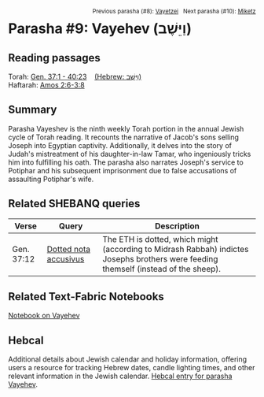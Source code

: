 <span style="float: right;"><sup>Previous parasha (#8): <a href="../08%20-%20Vayishlach/README.md#start">Vayetzei</a> &nbsp;&nbsp;Next parasha (#10): <a href="../10%20-%20Miketz/README.md#start">Miketz</a></sup></span>

# Parasha #9: Vayehev (וַיֵּשֶׁב‎) <a name="start"></a>

## Reading passages

Torah: [Gen. 37:1 - 40:23](https://www.stepbible.org/?q=version=NASB2020|reference=Gen.37:1-40:23&options=HNVUG) &nbsp;&nbsp; [(Hebrew: וַיֵּשֶׁב)](https://tikkun.io/#/p/vayeshev)<br>
Haftarah: [Amos 2:6-3:8](https://www.stepbible.org/?q=version=NASB2020|reference=Amos.2:6-3:8&options=HNVUG)

## Summary

Parasha Vayeshev is the ninth weekly Torah portion in the annual Jewish cycle of Torah reading. It recounts the narrative of Jacob's sons selling Joseph into Egyptian captivity. Additionally, it delves into the story of Judah's mistreatment of his daughter-in-law Tamar, who ingeniously tricks him into fulfilling his oath. The parasha also narrates Joseph's service to Potiphar and his subsequent imprisonment due to false accusations of assaulting Potiphar's wife.

## Related SHEBANQ queries

Verse | Query | Description
--- | --- | ---
Gen. 37:12 | [Dotted nota accusivus](https://shebanq.ancient-data.org/hebrew/text?iid=6257&page=1&mr=r&qw=q) | The ETH is dotted, which might (according to Midrash Rabbah) indictes Josephs brothers were feeding themself (instead of the sheep).

## Related Text-Fabric Notebooks

[Notebook on Vayehev](Vayehev.ipynb)

## Hebcal

Additional details about Jewish calendar and holiday information, offering users a resource for tracking Hebrew dates, candle lighting times, and other relevant information in the Jewish calendar. [Hebcal entry for parasha Vayehev](https://www.hebcal.com/sedrot/vayeshev).
